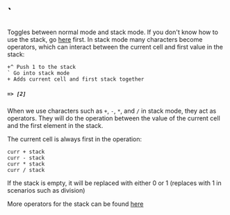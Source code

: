 # `

Toggles between normal mode and stack mode. If you don't know how to use the stack, go [here](#Documentation/using_the_stack.md) first. In stack mode many characters become operators, which can interact between the current cell and first value in the stack:

```
+^ Push 1 to the stack
` Go into stack mode
+ Adds current cell and first stack together
```
##### `=> [2]`

When we use characters such as `+`, `-`, `*`, and `/` in stack mode, they act as operators. They will do the operation between the value of the current cell and the first element in the stack.

The current cell is always first in the operation:
```
curr + stack
curr - stack
curr * stack
curr / stack
```

If the stack is empty, it will be replaced with either 0 or 1 (replaces with 1 in scenarios such as division)

More operators for the stack can be found [here](#Documentation/stack_operators.md)